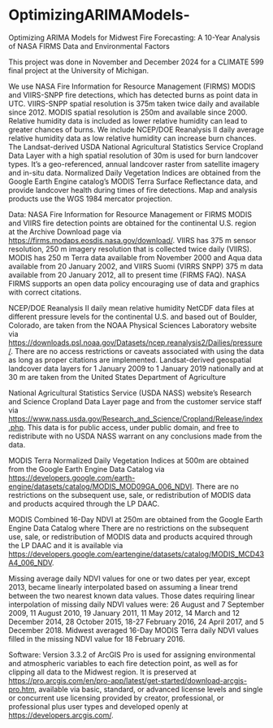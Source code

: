 # OptimizingARIMAModels-
Optimizing ARIMA Models for Midwest Fire Forecasting: A 10-Year Analysis of NASA FIRMS Data and Environmental Factors

This project was done in November and December 2024 for a CLIMATE 599 final project at the University of Michigan.

We use NASA Fire Information for Resource Management (FIRMS) MODIS and VIIRS-SNPP fire detections, which has detected burns as point data in UTC. VIIRS-SNPP spatial resolution is 375m taken twice daily and available since 2012. MODIS spatial resolution is 250m and available since 2000. Relative humidity data is included as lower relative humidity can lead to greater chances of burns. We include NCEP/DOE Reanalysis II daily average relative humidity data as low relative humidity can increase burn chances. The Landsat-derived USDA National Agricultural Statistics Service Cropland Data Layer with a high spatial resolution of 30m is used for burn landcover types. It’s a geo-referenced, annual landcover raster from satellite imagery and in-situ data. Normalized Daily Vegetation Indices are obtained from the Google Earth Engine catalog’s MODIS Terra Surface Reflectance data, and provide landcover health during times of fire detections. Map and analysis products use the WGS 1984 mercator projection. 

Data:
NASA Fire Information for Resource Management or FIRMS MODIS and VIIRS fire detection points are obtained for the continental U.S. region at the Archive Download page via https://firms.modaps.eosdis.nasa.gov/download/.  VIIRS has 375 m sensor resolution, 250 m imagery resolution that is collected twice daily (VIIRS).  MODIS has 250 m Terra data available from November 2000 and Aqua data available from 20 January 2002, and VIIRS Suomi (VIRRS SNPP) 375 m data available from 20 January 2012, all to present time (FIRMS FAQ).  NASA FIRMS supports an open data policy encouraging use of data and graphics with correct citations.

NCEP/DOE Reanalysis II daily mean relative humidity NetCDF data files at different pressure levels for the continental U.S. and based out of Boulder, Colorado, are taken from the NOAA Physical Sciences Laboratory website via https://downloads.psl.noaa.gov/Datasets/ncep.reanalysis2/Dailies/pressure/.  There are no access restrictions or caveats associated with using the data as long as proper citations are implemented.
Landsat-derived geospatial landcover data layers for 1 January 2009 to 1 January 2019 nationally and at 30 m are taken from the United States Department of Agriculture   

National Agricultural Statistics Service (USDA NASS) website’s Research and Science Cropland Data Layer page and from the customer service staff via https://www.nass.usda.gov/Research_and_Science/Cropland/Release/index.php.  This data is for public access, under public domain, and free to redistribute with no USDA NASS warrant on any conclusions made from the data.

MODIS Terra Normalized Daily Vegetation Indices at 500m are obtained from the Google Earth Engine Data Catalog via https://developers.google.com/earth-engine/datasets/catalog/MODIS_MOD09GA_006_NDVI.  There are no restrictions on the subsequent use, sale, or redistribution of MODIS data and products acquired through the LP DAAC. 

MODIS Combined 16-Day NDVI at 250m are obtained from the Google Earth Engine Data Catalog where There are no restrictions on the subsequent use, sale, or redistribution of MODIS data and products acquired through the LP DAAC and it is available via https://developers.google.com/eartengine/datasets/catalog/MODIS_MCD43A4_006_NDV.   
  
Missing average daily NDVI values for one or two dates per year, except 2013, became linearly interpolated based on assuming a linear trend between the two nearest known data values.  Those dates requiring linear interpolation of missing daily NDVI values were: 26 August and 7 September 2009, 11 August 2010, 19 January 2011, 11 May 2012, 14 March and 12 December 2014, 28 October 2015, 18-27 February 2016, 24 April 2017, and 5 December 2018.  Midwest averaged 16-Day MODIS Terra daily NDVI values filled in the missing NDVI value for 18 February 2016.

Software:
Version 3.3.2 of ArcGIS Pro is used for assigning environmental and atmospheric variables to each fire detection point, as well as for clipping all data to the Midwest region.  It is preserved at https://pro.arcgis.com/en/pro-app/latest/get-started/download-arcgis-pro.htm, available via basic, standard, or advanced license levels and single or concurrent use licensing provided by creator, professional, or professional plus user types and developed openly at https://developers.arcgis.com/.


